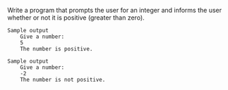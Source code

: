 Write a program that prompts the user for an integer and informs the user whether or not it is positive (greater than zero).

    Sample output
        Give a number:
        5
        The number is positive.

    Sample output
        Give a number:
        -2
        The number is not positive.